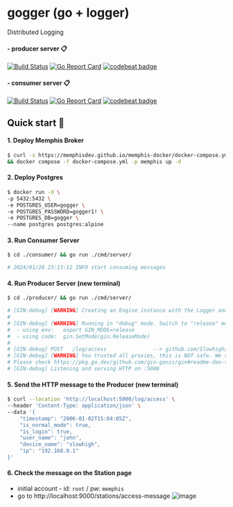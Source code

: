 # gogger (go + logger)
Distributed Logging
#### - producer server 📋
[![Build Status](https://github.com/Slowhigh/gogger/actions/workflows/ci-producer.yml/badge.svg?branch=main)](https://github.com/features/actions)
[![Go Report Card](https://goreportcard.com/badge/github.com/Slowhigh/gogger/producer)](https://goreportcard.com/report/github.com/Slowhigh/gogger/producer)
[![codebeat badge](https://codebeat.co/badges/ecde5eef-54fa-412f-bbe4-3b63e488809c)](https://codebeat.co/projects/github-com-slowhigh-gogger-producer)
#### - consumer server 📋
[![Build Status](https://github.com/Slowhigh/gogger/actions/workflows/ci-consumer.yml/badge.svg?branch=main)](https://github.com/features/actions)
[![Go Report Card](https://goreportcard.com/badge/github.com/Slowhigh/gogger/consumer)](https://goreportcard.com/report/github.com/Slowhigh/gogger/consumer)
[![codebeat badge](https://codebeat.co/badges/128b9146-2e6f-4490-8346-3bf7f17c6bf5)](https://codebeat.co/projects/github-com-slowhigh-gogger-consumer)

## Quick start 🚀
#### 1. Deploy Memphis Broker
```bash
$ curl -s https://memphisdev.github.io/memphis-docker/docker-compose.yml -o docker-compose.yml \
&& docker compose -f docker-compose.yml -p memphis up -d
```

#### 2. Deploy Postgres
```bash
$ docker run -d \
-p 5432:5432 \
-e POSTGRES_USER=gogger \
-e POSTGRES_PASSWORD=gogger1! \
-e POSTGRES_DB=gogger \
--name postgres postgres:alpine
```

#### 3. Run Consumer Server
```bash
$ cd ./consumer/ && go run ./cmd/server/

# 2024/01/28 23:13:12 INFO start consuming messages
```

#### 4. Run Producer Server (new terminal)
```bash
$ cd ./producer/ && go run ./cmd/server/

# [GIN-debug] [WARNING] Creating an Engine instance with the Logger and Recovery middleware already attached.
# 
# [GIN-debug] [WARNING] Running in "debug" mode. Switch to "release" mode in production.
#  - using env:   export GIN_MODE=release
#  - using code:  gin.SetMode(gin.ReleaseMode)
# 
# [GIN-debug] POST   /log/access               --> github.com/Slowhigh/gogger/producer/infra/router.NewRouter.func1 (3 handlers)
# [GIN-debug] [WARNING] You trusted all proxies, this is NOT safe. We recommend you to set a value.
# Please check https://pkg.go.dev/github.com/gin-gonic/gin#readme-don-t-trust-all-proxies for details. 
# [GIN-debug] Listening and serving HTTP on :5000
```

#### 5. Send the HTTP message to the Producer (new terminal)
```bash
$ curl --location 'http://localhost:5000/log/access' \
--header 'Content-Type: application/json' \
--data '{
    "timestamp": "2006-01-02T15:04:05Z",
    "is_normal_mode": true,
    "is_login": true,
    "user_name": "john",
    "device_name": "slowhigh",
    "ip": "192.168.0.1"
}'
```

#### 6. Check the message on the Station page
- initial account - id: `root` / pw: `memphis`
- go to http://localhost:9000/stations/access-message
  ![image](https://github.com/Slowhigh/gogger/assets/37216082/2462a2e5-e428-4aac-a9d9-6f56f8a19e84)


